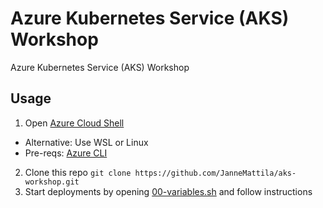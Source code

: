 # Azure Kubernetes Service (AKS) Workshop

Azure Kubernetes Service (AKS) Workshop

## Usage

1. Open [Azure Cloud Shell](https://shell.azure.com/)
  - Alternative: Use WSL or Linux
  - Pre-reqs: [Azure CLI](https://docs.microsoft.com/en-us/cli/azure/install-azure-cli-linux?pivots=apt)
2. Clone this repo `git clone https://github.com/JanneMattila/aks-workshop.git`
3. Start deployments by opening [00-variables.sh](./00-variables.sh) and follow instructions

